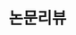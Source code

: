 ---
layout: category
title: "논문리뷰"
permalink: /category/논문리뷰/
author_profile: true
sidebar:
  nav: "main"
--- 